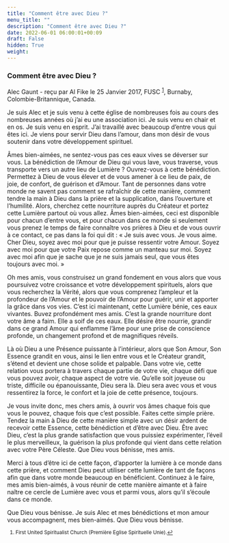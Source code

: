 ```yaml
---
title: "Comment être avec Dieu ?"
menu_title: ""
description: "Comment être avec Dieu ?"
date: 2022-06-01 06:00:01+00:09
draft: False
hidden: True
weight:
---
```

### Comment être avec Dieu ?

Alec Gaunt - reçu par Al Fike le 25 Janvier 2017, FUSC <sup id=”a1”>[1](#f1)</sup>, Burnaby, Colombie-Britannique, Canada.

Je suis Alec et je suis venu à cette église de nombreuses fois au cours des nombreuses années où j’ai eu une association ici. Je suis venu en chair et en os. Je suis venu en esprit. J’ai travaillé avec beaucoup d’entre vous qui êtes ici. Je viens pour servir Dieu dans l’amour, dans mon désir de vous soutenir dans votre développement spirituel.

Âmes bien-aimées, ne sentez-vous pas ces eaux vives se déverser sur vous. La bénédiction de l’Amour de Dieu qui vous lave, vous traverse, vous transporte vers un autre lieu de Lumière ? Ouvrez-vous à cette bénédiction. Permettez à Dieu de vous élever et de vous amener à ce lieu de paix, de joie, de confort, de guérison et d’Amour. Tant de personnes dans votre monde ne savent pas comment se rafraîchir de cette manière, comment tendre la main à Dieu dans la prière et la supplication, dans l’ouverture et l’humilité. Alors, cherchez cette nourriture auprès du Créateur et portez cette Lumière partout où vous allez.
Âmes bien-aimées, ceci est disponible pour chacun d’entre vous, et pour chacun dans ce monde si seulement vous prenez le temps de faire connaître vos prières à Dieu et de vous ouvrir à ce contact, ce pas dans la foi qui dit : « Je suis avec vous. Je vous aime. Cher Dieu, soyez avec moi pour que je puisse ressentir votre Amour. Soyez avec moi pour que votre Paix repose comme un manteau sur moi. Soyez avec moi afin que je sache que je ne suis jamais seul, que vous êtes toujours avec moi. »

Oh mes amis, vous construisez un grand fondement en vous alors que vous poursuivez votre croissance et votre développement spirituels, alors que vous recherchez la Vérité, alors que vous comprenez l’ampleur et la profondeur de l’Amour et le pouvoir de l’Amour pour guérir, unir et apporter la grâce dans vos vies. C’est ici maintenant, cette Lumière bénie, ces eaux vivantes. Buvez profondément mes amis. C’est la grande nourriture dont votre âme a faim. Elle a soif de ces eaux. Elle désire être nourrie, grandir dans ce grand Amour qui enflamme l’âme pour une prise de conscience profonde, un changement profond et de magnifiques réveils.

Là où Dieu a une Présence puissante à l’intérieur, alors que Son Amour, Son Essence grandit en vous, ainsi le lien entre vous et le Créateur grandit, s’étend et devient une chose solide et palpable. Dans votre vie, cette relation vous portera à travers chaque partie de votre vie, chaque défi que vous pouvez avoir, chaque aspect de votre vie. Qu’elle soit joyeuse ou triste, difficile ou épanouissante, Dieu sera là. Dieu sera avec vous et vous ressentirez la force, le confort et la joie de cette présence, toujours.

Je vous invite donc, mes chers amis, à ouvrir vos âmes chaque fois que vous le pouvez, chaque fois que c’est possible. Faites cette simple prière. Tendez la main à Dieu de cette manière simple avec un désir ardent de recevoir cette Essence, cette bénédiction et d’être avec Dieu. Être avec Dieu, c’est la plus grande satisfaction que vous puissiez expérimenter, l’éveil le plus merveilleux, la guérison la plus profonde qui vient dans cette relation avec votre Père Céleste. Que Dieu vous bénisse, mes amis.

Merci à tous d’être ici de cette façon, d’apporter la lumière à ce monde dans cette prière, et comment Dieu peut utiliser cette lumière de tant de façons afin que dans votre monde beaucoup en bénéficient. Continuez à le faire, mes amis bien-aimés, à vous réunir de cette manière aimante et à faire naître ce cercle de Lumière avec vous et parmi vous, alors qu’il s’écoule dans ce monde.

Que Dieu vous bénisse. Je suis Alec et mes bénédictions et mon amour vous accompagnent, mes bien-aimés. Que Dieu vous bénisse.
<small>

1. <large id=”f1”> First United Spiritualist Church (Première Eglise Spirituelle Unie).[↩](#a1)